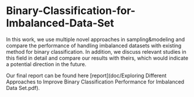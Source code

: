 # Binary-Classification-for-Imbalanced-Data-Set
In this work, we use multiple novel approaches in sampling&modeling and compare the performance of handling imbalanced datasets with existing method for binary classification. In addition, we discuss relevant studies in this field in detail and compare our results with theirs, which would indicate a potential direction in the future.     

Our final report can be found here [report](doc/Exploring Different Approaches to Improve Binary Classification Performance for Imbalanced Data Set.pdf).      
